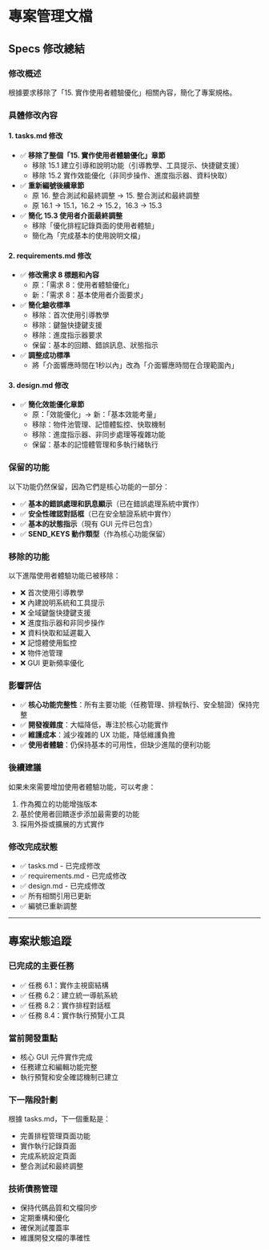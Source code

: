 # 專案管理文檔

## Specs 修改總結

### 修改概述
根據要求移除了「15. 實作使用者體驗優化」相關內容，簡化了專案規格。

### 具體修改內容

#### 1. tasks.md 修改
- ✅ **移除了整個「15. 實作使用者體驗優化」章節**
  - 移除 15.1 建立引導和說明功能（引導教學、工具提示、快捷鍵支援）
  - 移除 15.2 實作效能優化（非同步操作、進度指示器、資料快取）
- ✅ **重新編號後續章節**
  - 原 16. 整合測試和最終調整 → 15. 整合測試和最終調整
  - 原 16.1 → 15.1，16.2 → 15.2，16.3 → 15.3
- ✅ **簡化 15.3 使用者介面最終調整**
  - 移除「優化排程記錄頁面的使用者體驗」
  - 簡化為「完成基本的使用說明文檔」

#### 2. requirements.md 修改
- ✅ **修改需求 8 標題和內容**
  - 原：「需求 8：使用者體驗優化」
  - 新：「需求 8：基本使用者介面要求」
- ✅ **簡化驗收標準**
  - 移除：首次使用引導教學
  - 移除：鍵盤快捷鍵支援
  - 移除：進度指示器要求
  - 保留：基本的回饋、錯誤訊息、狀態指示
- ✅ **調整成功標準**
  - 將「介面響應時間在1秒以內」改為「介面響應時間在合理範圍內」

#### 3. design.md 修改
- ✅ **簡化效能優化章節**
  - 原：「效能優化」→ 新：「基本效能考量」
  - 移除：物件池管理、記憶體監控、快取機制
  - 移除：進度指示器、非同步處理等複雜功能
  - 保留：基本的記憶體管理和多執行緒執行

### 保留的功能
以下功能仍然保留，因為它們是核心功能的一部分：
- ✅ **基本的錯誤處理和訊息顯示**（已在錯誤處理系統中實作）
- ✅ **安全性確認對話框**（已在安全驗證系統中實作）
- ✅ **基本的狀態指示**（現有 GUI 元件已包含）
- ✅ **SEND_KEYS 動作類型**（作為核心功能保留）

### 移除的功能
以下進階使用者體驗功能已被移除：
- ❌ 首次使用引導教學
- ❌ 內建說明系統和工具提示
- ❌ 全域鍵盤快捷鍵支援
- ❌ 進度指示器和非同步操作
- ❌ 資料快取和延遲載入
- ❌ 記憶體使用監控
- ❌ 物件池管理
- ❌ GUI 更新頻率優化

### 影響評估
- ✅ **核心功能完整性**：所有主要功能（任務管理、排程執行、安全驗證）保持完整
- ✅ **開發複雜度**：大幅降低，專注於核心功能實作
- ✅ **維護成本**：減少複雜的 UX 功能，降低維護負擔
- ✅ **使用者體驗**：仍保持基本的可用性，但缺少進階的便利功能

### 後續建議
如果未來需要增加使用者體驗功能，可以考慮：
1. 作為獨立的功能增強版本
2. 基於使用者回饋逐步添加最需要的功能
3. 採用外掛或擴展的方式實作

### 修改完成狀態
- ✅ tasks.md - 已完成修改
- ✅ requirements.md - 已完成修改  
- ✅ design.md - 已完成修改
- ✅ 所有相關引用已更新
- ✅ 編號已重新調整

---

## 專案狀態追蹤

### 已完成的主要任務
- ✅ 任務 6.1：實作主視窗結構
- ✅ 任務 6.2：建立統一導航系統
- ✅ 任務 8.2：實作排程對話框
- ✅ 任務 8.4：實作執行預覽小工具

### 當前開發重點
- 核心 GUI 元件實作完成
- 任務建立和編輯功能完整
- 執行預覽和安全確認機制已建立

### 下一階段計劃
根據 tasks.md，下一個重點是：
- 完善排程管理頁面功能
- 實作執行記錄頁面
- 完成系統設定頁面
- 整合測試和最終調整

### 技術債務管理
- 保持代碼品質和文檔同步
- 定期重構和優化
- 確保測試覆蓋率
- 維護開發文檔的準確性